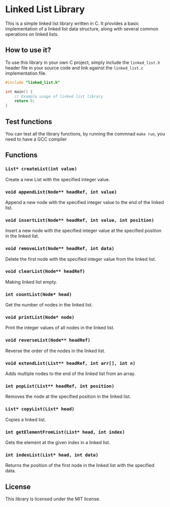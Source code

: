 
# Linked List Library

This is a simple linked list library written in C. It provides a basic implementation of a linked list data structure, along with several common operations on linked lists.

## How to use it?

To use this library in your own C project, simply include the `linked_list.h` header file in your source code and link against the `linked_list.c` implementation file.

```c
#include "linked_list.h"

int main() {
    // Example usage of linked list library
    return 0;
}
```
## Test functions
You can test all the library functions, by running the commnad `make run`, you need to have a GCC compiler

## Functions

### `List* createList(int value)`

Create a new List with the specified integer value.

### `void appendList(Node** headRef, int value)`

Append a new node with the specified integer value to the end of the linked list.

### `void insertList(Node** headRef, int value, int position)`

Insert a new node with the specified integer value at the specified position in the linked list.

### `void removeList(Node** headRef, int data)`

Delete the first node with the specified integer value from the linked list.

### `void clearList(Node** headRef)`

Making linked list empty.

### `int countList(Node* head)`

Get the number of nodes in the linked list.

### `void printList(Node* node)`

Print the integer values of all nodes in the linked list.

### `void reverseList(Node** headRef)`

Reverse the order of the nodes in the linked list.

### `void extendList(List** headRef, int arr[], int n)`

Adds multiple nodes to the end of the linked list from an array.

### `int popList(List** headRef, int position)`

Removes the node at the specified position in the linked list.

### `List* copyList(List* head)`

Copies a linked list.

### `int getElementFromList(List* head, int index)`

Gets the element at the given index in a linked list.

### `int indexList(List* head, int data)`

Returns the position of the first node in the linked list with the specified data.


## License

This library is licensed under the MIT license.
